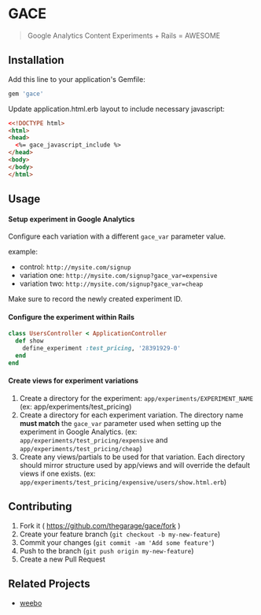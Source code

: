 # GACE
> Google Analytics Content Experiments + Rails = AWESOME

## Installation

Add this line to your application's Gemfile:

```ruby
gem 'gace'
```

Update application.html.erb layout to include necessary javascript:

```html
<<!DOCTYPE html>
<html>
<head>
  <%= gace_javascript_include %>
</head>
<body>
</body>
</html>
```

## Usage

#### Setup experiment in Google Analytics
Configure each variation with a different `gace_var` parameter value.

example:
* control: `http://mysite.com/signup`
* variation one: `http://mysite.com/signup?gace_var=expensive`
* variation two: `http://mysite.com/signup?gace_var=cheap`

Make sure to record the newly created experiment ID.


#### Configure the experiment within Rails
```ruby
class UsersController < ApplicationController
  def show
    define_experiment :test_pricing, '28391929-0'
  end
end
```

#### Create views for experiment variations

1. Create a directory for the experiment: `app/experiments/EXPERIMENT_NAME` (ex: app/experiments/test_pricing)
2. Create a directory for each experiment variation.  The directory name **must match** the `gace_var` parameter
   used when setting up the experiment in Google Analytics.  (ex: `app/experiments/test_pricing/expensive` and `app/experiments/test_pricing/cheap`)
3. Create any views/partials to be used for that variation.  Each directory should mirror structure used by app/views and will override
   the default views if one exists.  (ex: `app/experiments/test_pricing/expensive/users/show.html.erb`)

## Contributing

1. Fork it ( https://github.com/thegarage/gace/fork )
2. Create your feature branch (`git checkout -b my-new-feature`)
3. Commit your changes (`git commit -am 'Add some feature'`)
4. Push to the branch (`git push origin my-new-feature`)
5. Create a new Pull Request

## Related Projects
* [weebo](https://github.com/clemens/weebo)
